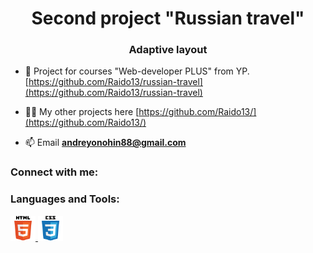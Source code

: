 <h1 align="center">Second project "Russian travel"</h1>
<h3 align="center">Adaptive layout</h3>

- 🔭 Project for courses "Web-developer PLUS" from YP. [https://github.com/Raido13/russian-travel](https://github.com/Raido13/russian-travel)

- 👨‍💻 My other projects here [https://github.com/Raido13/](https://github.com/Raido13/)

- 📫 Email **andreyonohin88@gmail.com**

<h3 align="left">Connect with me:</h3>
<p align="left">
</p>

<h3 align="left">Languages and Tools:</h3>
<p align="left"><a href="https://www.w3.org/html/" target="_blank" rel="noreferrer"> <img src="https://raw.githubusercontent.com/devicons/devicon/master/icons/html5/html5-original-wordmark.svg" alt="html5" width="40" height="40"/></a><a href="https://www.w3schools.com/css/" target="_blank" rel="noreferrer"> <img src="https://raw.githubusercontent.com/devicons/devicon/master/icons/css3/css3-original-wordmark.svg" alt="css3" width="40" height="40"/></a></p>
